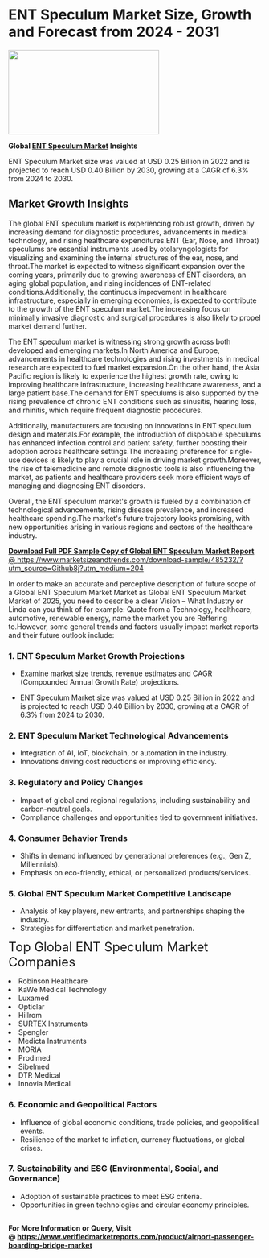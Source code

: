 <H1>ENT Speculum Market Size, Growth and Forecast from 2024 - 2031</H1><img class="aligncenter size-medium wp-image-584254" src="https://thirdeyenews.in/wp-content/uploads/2024/09/Global-Market-Research-300x168.jpeg" alt="" width="300" height="168" /><p><strong>Global&nbsp;<a href="https://www.marketsizeandtrends.com/download-sample/485232/?utm_source=Github8j?utm_medium=204">ENT Speculum Market</a> Insights</strong></p><p>ENT Speculum Market size was valued at USD 0.25 Billion in 2022 and is projected to reach USD 0.40 Billion by 2030, growing at a CAGR of 6.3% from 2024 to 2030.</p><p><h2>Market Growth Insights</h2> <p>The global ENT speculum market is experiencing robust growth, driven by increasing demand for diagnostic procedures, advancements in medical technology, and rising healthcare expenditures.ENT (Ear, Nose, and Throat) speculums are essential instruments used by otolaryngologists for visualizing and examining the internal structures of the ear, nose, and throat.The market is expected to witness significant expansion over the coming years, primarily due to growing awareness of ENT disorders, an aging global population, and rising incidences of ENT-related conditions.Additionally, the continuous improvement in healthcare infrastructure, especially in emerging economies, is expected to contribute to the growth of the ENT speculum market.The increasing focus on minimally invasive diagnostic and surgical procedures is also likely to propel market demand further.</p> <p><a href="#"></a></p> <p>The ENT speculum market is witnessing strong growth across both developed and emerging markets.In North America and Europe, advancements in healthcare technologies and rising investments in medical research are expected to fuel market expansion.On the other hand, the Asia Pacific region is likely to experience the highest growth rate, owing to improving healthcare infrastructure, increasing healthcare awareness, and a large patient base.The demand for ENT speculums is also supported by the rising prevalence of chronic ENT conditions such as sinusitis, hearing loss, and rhinitis, which require frequent diagnostic procedures.</p> <p>Additionally, manufacturers are focusing on innovations in ENT speculum design and materials.For example, the introduction of disposable speculums has enhanced infection control and patient safety, further boosting their adoption across healthcare settings.The increasing preference for single-use devices is likely to play a crucial role in driving market growth.Moreover, the rise of telemedicine and remote diagnostic tools is also influencing the market, as patients and healthcare providers seek more efficient ways of managing and diagnosing ENT disorders.</p> <p>Overall, the ENT speculum market's growth is fueled by a combination of technological advancements, rising disease prevalence, and increased healthcare spending.The market's future trajectory looks promising, with new opportunities arising in various regions and sectors of the healthcare industry.</p> <p><a href="#"></p><p><span class=""><strong>Download Full PDF Sample Copy of Global ENT Speculum Market Report</strong> @ <a href="https://www.marketsizeandtrends.com/download-sample/485232/?utm_source=Github8j?utm_medium=204" target="_blank">https://www.marketsizeandtrends.com/download-sample/485232/?utm_source=Github8j?utm_medium=204</a></span></p><p>In order to make an accurate and perceptive description of future scope of a Global&nbsp;ENT Speculum Market Market as Global&nbsp;ENT Speculum Market Market of 2025, you need to describe a clear Vision &ndash; What Industry or Linda can you think of for example: Quote from a Technology, healthcare, automotive, renewable energy, name the market you are Reffering to.However, some general trends and factors usually impact market reports and their future outlook include:</p><h3>1.&nbsp;<strong>ENT Speculum Market Growth Projections</strong></h3><ul><li>Examine market size trends, revenue estimates and CAGR (Compounded Annual Growth Rate) projections.</li><li><p>ENT Speculum Market size was valued at USD 0.25 Billion in 2022 and is projected to reach USD 0.40 Billion by 2030, growing at a CAGR of 6.3% from 2024 to 2030.</p></li></ul><h3>2.&nbsp;<strong>ENT Speculum Market Technological Advancements</strong></h3><ul><li>Integration of AI, IoT, blockchain, or automation in the industry.</li><li>Innovations driving cost reductions or improving efficiency.</li></ul><h3>3.&nbsp;<strong>Regulatory and Policy Changes</strong></h3><ul><li>Impact of global and regional regulations, including sustainability and carbon-neutral goals.</li><li>Compliance challenges and opportunities tied to government initiatives.</li></ul><h3>4.&nbsp;<strong>Consumer Behavior Trends</strong></h3><ul><li>Shifts in demand influenced by generational preferences (e.g., Gen Z, Millennials).</li><li>Emphasis on eco-friendly, ethical, or personalized products/services.</li></ul><h3>5.&nbsp;<strong>Global ENT Speculum Market Competitive Landscape</strong></h3><ul><li>Analysis of key players, new entrants, and partnerships shaping the industry.</li><li>Strategies for differentiation and market penetration.</li></ul><p data-pm-slice="1 1 []"><span style="color: inherit; font-family: inherit; font-size: 25px;">Top Global ENT Speculum Market Companies</span></p><div class="" data-test-id=""><p><li>Robinson Healthcare</li><li> KaWe Medical Technology</li><li> Luxamed</li><li> Opticlar</li><li> Hillrom</li><li> SURTEX Instruments</li><li> Spengler</li><li> Medicta Instruments</li><li> MORIA</li><li> Prodimed</li><li> Sibelmed</li><li> DTR Medical</li><li> Innovia Medical</li></p></div><h3>6.&nbsp;<strong>Economic and Geopolitical Factors</strong></h3><ul><li>Influence of global economic conditions, trade policies, and geopolitical events.</li><li>Resilience of the market to inflation, currency fluctuations, or global crises.</li></ul><h3>7.&nbsp;<strong>Sustainability and ESG (Environmental, Social, and Governance)</strong></h3><ul><li>Adoption of sustainable practices to meet ESG criteria.</li><li>Opportunities in green technologies and circular economy principles.</li></ul><h2><strong style="font-size: 14px;">For More Information or Query, Visit @&nbsp;</strong><a style="background-color: #ffffff; font-size: 14px;" href="https://www.marketsizeandtrends.com/report/ent-speculum-market/" target="_blank">https://www.verifiedmarketreports.com/product/airport-passenger-boarding-bridge-market</a></h2>